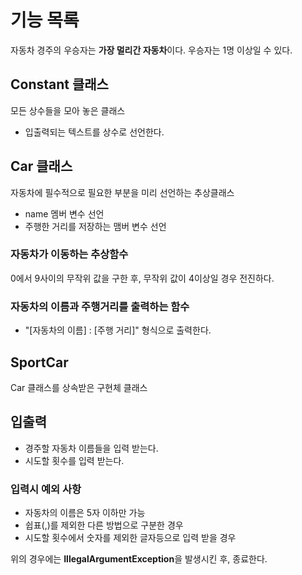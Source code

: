 # 기능 목록

자동차 경주의 우승자는 **가장 멀리간 자동차**이다. 우승자는 1명 이상일 수 있다.

## Constant 클래스
모든 상수들을 모아 놓은 클래스

- 입출력되는 텍스트를 상수로 선언한다.

## Car 클래스
자동차에 필수적으로 필요한 부분을 미리 선언하는 추상클래스

- name 멤버 변수 선언
- 주행한 거리를 저장하는 맴버 변수 선언

### 자동차가 이동하는 추상함수
0에서 9사이의 무작위 값을 구한 후, 무작위 값이 4이상일 경우 전진하다.

### 자동차의 이름과 주행거리를 출력하는 함수
- "[자동차의 이름] : [주행 거리]" 형식으로 출력한다.

## SportCar
Car 클래스를 상속받은 구현체 클래스

## 입출력
- 경주할 자동차 이름들을 입력 받는다.
- 시도할 횟수를 입력 받는다.

### 입력시 예외 사항
- 자동차의 이름은 5자 이하만 가능
- 쉽표(,)를 제외한 다른 방법으로 구분한 경우
- 시도할 횟수에서 숫자를 제외한 글자등으로 입력 받을 경우

위의 경우에는 **IllegalArgumentException**을 발생시킨 후, 종료한다.